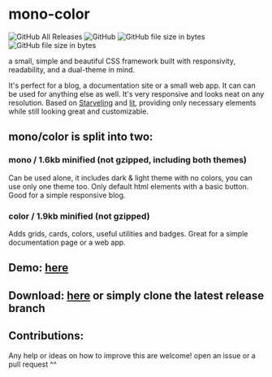 # mono-color
![GitHub All Releases](https://img.shields.io/github/downloads/asvvvad/mono-color/total) ![GitHub](https://img.shields.io/github/license/asvvvad/mono-color)
![GitHub file size in bytes](https://img.shields.io/badge/mono-630b-brightgreen)
![GitHub file size in bytes](https://img.shields.io/badge/monocolor-1.3kb-brightgreen)

a small, simple and beautiful CSS framework built with responsivity, readability, and a dual-theme in mind.

It's perfect for a blog, a documentation site or a small web app. It can can be used for anything else as well.
It's very responsive and looks neat on any resolution.
Based on [Starveling](https://github.com/any-code/starveling/) and [lit](https://ajusa.github.io/lit/), providing only necessary elements while still looking great and customizable.

## mono/color is split into two:

### mono / 1.6kb minified (not gzipped, including both themes)
Can be used alone, it includes dark & light theme with no colors, you can use only one theme too. Only default html elements with a basic button.
Good for a simple responsive blog. 

### color / 1.9kb minified (not gzipped)
Adds grids, cards, colors, useful utilities and badges.
Great for a simple documentation page or a web app.

## Demo: [here](https://asvvvad.github.io/mono-color)

## Download: [here](https://github.com/asvvvad/mono-color/releases) or simply clone the latest release branch

## Contributions:
Any help or ideas on how to improve this are welcome! open an issue or a pull request ^^
